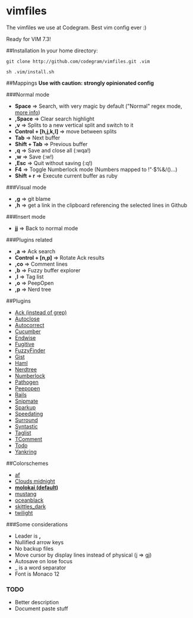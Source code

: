 # vimfiles

The vimfiles we use at Codegram. Best vim config ever :)

Ready for VIM 7.3!

##Installation
In your home directory:

    git clone http://github.com/codegram/vimfiles.git .vim

    sh .vim/install.sh

##Mappings
**Use with caution: strongly opinionated config**

###Normal mode
* **Space** => Search, with very magic by default ("Normal" regex mode, [more info](http://vimdoc.sourceforge.net/htmldoc/pattern.html))
* **,Space** => Clear search highlight
* **,v** => Splits to a new vertical split and switch to it
* **Control + [h,j,k,l]** => move between splits
* **Tab** => Next buffer
* **Shift + Tab** => Previous buffer
* **,q** => Save and close all (:wqa!)
* **,w** => Save (:w!)
* **,Esc** => Quit without saving (:q!)
* **F4** => Toggle Numberlock mode (Numbers mapped to !"·$%&/()...)
* **Shift + r** => Execute current buffer as ruby

###Visual mode
* **,g** => git blame
* **,h** => get a link in the clipboard referencing the selected lines in Github

###Insert mode
* **jj** => Back to normal mode

###Plugins related
* **,a** => Ack search
* **Control + [n,p]** => Rotate Ack results
* **,co** => Comment lines
* **,b** => Fuzzy buffer explorer
* **,l** => Tag list
* **,o** => PeepOpen
* **,p** => Nerd tree

##Plugins
* [Ack (instead of grep)](http://github.com/mileszs/ack.vim)
* [Autoclose](http://github.com/Townk/vim-autoclose)
* [Autocorrect](http://github.com/panozzaj/vim-autocorrect)
* [Cucumber](http://github.com/tpope/vim-cucumber)
* [Endwise](http://github.com/tpope/vim-endwise.git)
* [Fugitive](http://github.com/tpope/vim-fugitive)
* [FuzzyFinder](http://github.com/clones/vim-fuzzyfinder)
* [Gist](http://www.vim.org/scripts/script.php?script_id=2423)
* [Haml](http://github.com/tpope/vim-haml)
* [Nerdtree](http://github.com/scrooloose/nerdtree)
* [Numberlock](http://github.com/codegram/vim-numberlock)
* [Pathogen](http://github.com/tpope/vim-pathogen) 
* [Peepopen](http://peepcode.com/products/peepopen)
* [Rails](http://github.com/tpope/vim-rails)
* [Snipmate](http://github.com/msanders/snipmate.vim)
* [Sparkup](http://github.com/rstacruz/sparkup)
* [Speedating](http://github.com/tpope/vim-speeddating)
* [Surround](http://github.com/tpope/vim-surround)
* [Syntastic](http://github.com/scrooloose/syntastic.git)
* [Taglist](http://github.com/chrismetcalf/vim-taglist)
* [TComment](http://github.com/tsaleh/vim-tcomment)
* [Todo](http://github.com/codegram/vim-todo)
* [Yankring](http://github.com/chrismetcalf/vim-yankring)


##Colorschemes
*  [af](http://www.vim.org/scripts/script.php?script_id=950)
*  [Clouds midnight](http://forr.st/~yZn)
*  [**molokai (default)**](http://www.vim.org/scripts/script.php?script_id=2340)
*  [mustang](http://hcalves.deviantart.com/art/Mustang-Vim-Colorscheme-98974484)
*  [oceanblack](http://www.vim.org/scripts/script.php?script_id=603)
*  [skittles_dark](http://www.vim.org/scripts/script.php?script_id=2595)
*  [twilight](http://www.vim.org/scripts/script.php?script_id=1677)

###Some considerations
* Leader is **,**
* Nullified arrow keys
* No backup files
* Move cursor by display lines instead of physical (j => gj)
* Autosave on lose focus
* _ is a word separator
* Font is Monaco 12

### TODO
* Better description
* Document paste stuff
